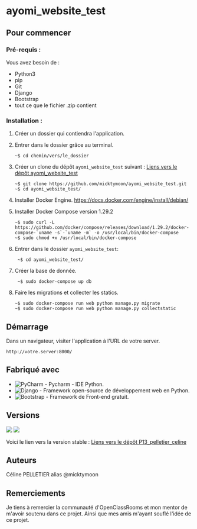 # ayomi_website_test

## Pour commencer
### Pré-requis :
Vous avez besoin de :
* Python3
* pip
* Git
* Django
* Bootstrap
* tout ce que le fichier .zip contient

### Installation :
1. Créer un dossier qui contiendra l'application.
2. Entrer dans le dossier grâce au terminal.
    ```
    ~$ cd chemin/vers/le_dossier
    ```
3. Créer un clone du dépôt ```ayomi_website_test``` suivant : 
[Liens vers le dépôt ayomi_website_test](https://github.com/micktymoon/ayomi_website_test.git)
    ```
    ~$ git clone https://github.com/micktymoon/ayomi_website_test.git
    ~$ cd ayomi_website_test/
    ```

4. Installer Docker Engine. https://docs.docker.com/engine/install/debian/
5. Installer Docker Compose version 1.29.2
   ```
   ~$ sudo curl -L https://github.com/docker/compose/releases/download/1.29.2/docker-compose-`uname -s`-`uname -m` -o /usr/local/bin/docker-compose
   ~$ sudo chmod +x /usr/local/bin/docker-compose
   ```
6. Entrer dans le dossier ```ayomi_website_test```:
   ```
    ~$ cd ayomi_website_test/
   ```
7. Créer la base de donnée.
   ```
    ~$ sudo docker-compose up db
   ```

1. Faire les migrations et collecter les statics.
   ```
   ~$ sudo docker-compose run web python manage.py migrate
   ~$ sudo docker-compose run web python manage.py collectstatic
   ```

   
## Démarrage
Dans un navigateur, visiter l'application à l'URL de votre server. 
   ```
   http://votre.server:8000/
   ```
## Fabriqué avec
* ![PyCharm](https://img.shields.io/badge/pycharm-143?style=for-the-badge&logo=pycharm&logoColor=black&color=black&labelColor=green) - Pycharm - IDE Python.
* <img alt="Django" src="https://img.shields.io/badge/django%20-%23092E20.svg?&style=for-the-badge&logo=django&logoColor=white"/> - Framework open-source de développement web en Python.
* ![Bootstrap](https://img.shields.io/badge/bootstrap-%23563D7C.svg?style=for-the-badge&logo=bootstrap&logoColor=white) - Framework de Front-end gratuit.

## Versions
<img src="https://img.shields.io/badge/git%20-%23F05033.svg?&style=for-the-badge&logo=git&logoColor=white"/> <img src="https://img.shields.io/badge/github%20-%23121011.svg?&style=for-the-badge&logo=github&logoColor=white"/>

Voici le lien vers la version stable : 
[Liens vers le dépôt P13_pelletier_celine](https://github.com/micktymoon/P13_pelletier_celine.git)


## Auteurs

Céline PELLETIER alias @micktymoon

## Remerciements

Je tiens à remercier la communauté d'OpenClassRooms et mon mentor de m'avoir soutenu dans ce projet. 
Ainsi que mes amis m'ayant souflé l'idée de ce projet.